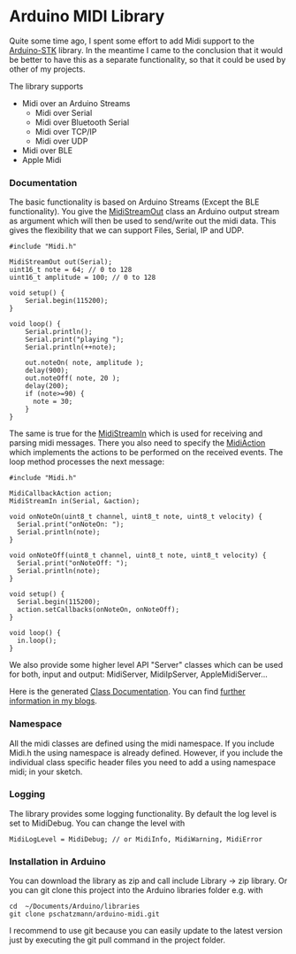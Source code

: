 # Arduino MIDI Library

Quite some time ago, I spent some effort to add Midi support to the [Arduino-STK](https://github.com/pschatzmann/Arduino-STK.git) library.
In the meantime I came to the conclusion that it would be better to have this as a separate functionality, so that it could be used by other 
of my projects.

The library supports

- Midi over an Arduino Streams
  - Midi over Serial
  - Midi over Bluetooth Serial
  - Midi over TCP/IP
  - Midi over UDP
- Midi over BLE
- Apple Midi


### Documentation

The basic functionality is based on Arduino Streams (Except the BLE functionality). You give the [MidiStreamOut](https://pschatzmann.github.io/arduino-midi/html/classmidi_1_1_midi_stream_out.html) class an Arduino output stream as argument which will then be used to send/write out the midi data. This gives the flexibility that we can support Files, Serial, IP and UDP. 

```
#include "Midi.h"

MidiStreamOut out(Serial);
uint16_t note = 64; // 0 to 128
uint16_t amplitude = 100; // 0 to 128

void setup() {
    Serial.begin(115200);
}

void loop() {
    Serial.println();
    Serial.print("playing ");
    Serial.println(++note);

    out.noteOn( note, amplitude );
    delay(900);
    out.noteOff( note, 20 );
    delay(200);
    if (note>=90) {
      note = 30;
    }
}
```

The same is true for the [MidiStreamIn](https://pschatzmann.github.io/arduino-midi/html/classmidi_1_1_midi_stream_in.html) which is used for receiving and parsing midi messages. There you also need to specify the [MidiAction](https://pschatzmann.github.io/arduino-midi/html/classmidi_1_1_midi_action.html) which implements the actions to be performed on the received events. The loop method processes the next message:

```
#include "Midi.h"

MidiCallbackAction action;
MidiStreamIn in(Serial, &action);

void onNoteOn(uint8_t channel, uint8_t note, uint8_t velocity) {
  Serial.print("onNoteOn: ");
  Serial.println(note);
}

void onNoteOff(uint8_t channel, uint8_t note, uint8_t velocity) {
  Serial.print("onNoteOff: ");
  Serial.println(note);
}

void setup() {
  Serial.begin(115200);
  action.setCallbacks(onNoteOn, onNoteOff);
}

void loop() {
  in.loop();
}

```
We also provide some higher level API  "Server" classes which can be used for both, input and output: MidiServer, MidiIpServer, AppleMidiServer...

Here is the generated [Class Documentation](https://pschatzmann.github.io/arduino-midi/html/annotated.html). 
You can find [further information in my blogs](https://www.pschatzmann.ch/home/tag/midi/).


### Namespace

All the midi classes are defined using the midi namespace. If you include Midi.h the using namespace is already defined. However, if you include the individual class specific header files you need to add a using namespace midi; in your sketch.

### Logging

The library provides some logging functionality. By default the log level is set to MidiDebug. You can change the level with 
```
MidiLogLevel = MidiDebug; // or MidiInfo, MidiWarning, MidiError
```


### Installation in Arduino

You can download the library as zip and call include Library -> zip library. Or you can git clone this project into the Arduino libraries folder e.g. with

```
cd  ~/Documents/Arduino/libraries
git clone pschatzmann/arduino-midi.git

```
I recommend to use git because you can easily update to the latest version just by executing the git pull command in the project folder.


